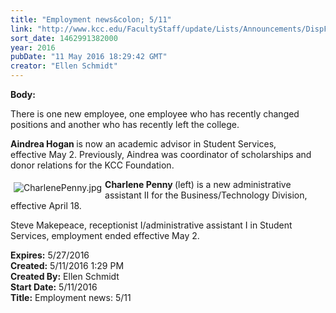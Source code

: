 ```yaml
---
title: "Employment news&colon; 5/11"
link: "http://www.kcc.edu/FacultyStaff/update/Lists/Announcements/DispForm.aspx?ID=2212"
sort_date: 1462991382000
year: 2016
pubDate: "11 May 2016 18:29:42 GMT"
creator: "Ellen Schmidt"
---
```


<div><b>Body:</b> <div class="ExternalClass3DBA4D7547504A11B373E244A0785653"><p>​There is one new employee, one employee who has recently changed positions and another who has recently left the college.</p>
<p><strong>Aindrea Hogan </strong>is now an academic advisor in Student Services, effective May 2. Previously, Aindrea was coordinator of scholarships and donor relations for the KCC Foundation.</p>
<p><img alt="CharlenePenny.jpg" src="/FacultyStaff/update/Documents/CharlenePenny.jpg" style="vertical-align:auto;float:left;margin:5px" /><strong>Charlene Penny </strong>(left) is a new administrative assistant II for the Business/Technology Division, effective April 18.</p>
<p>Steve Makepeace, receptionist I/administrative assistant I in Student Services, employment ended effective May 2.</p></div></div>
<div><b>Expires:</b> 5/27/2016</div>
<div><b>Created:</b> 5/11/2016 1:29 PM</div>
<div><b>Created By:</b> Ellen Schmidt</div>
<div><b>Start Date:</b> 5/11/2016</div>
<div><b>Title:</b> Employment news: 5/11</div>
